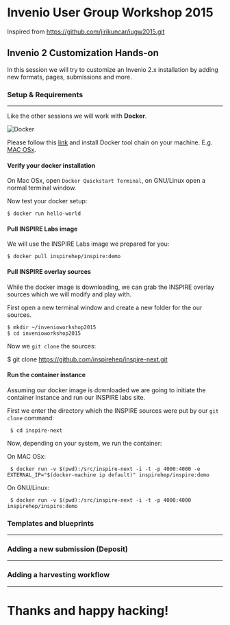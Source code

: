 # Invenio User Group Workshop 2015

Inspired from https://github.com/jirikuncar/iugw2015.git

## Invenio 2 Customization Hands-on

In this session we will try to customize an Invenio 2.x installation by adding new formats, pages, submissions and more.


### Setup & Requirements
--------------------------------

Like the other sessions we will work with **Docker**.

![Docker](https://www.docker.com/sites/all/themes/docker/assets/images/logo.png)

Please follow this [link](https://www.docker.com) and install Docker tool chain on your machine. E.g. [MAC OSx](
https://www.docker.com/toolbox).


#### Verify your docker installation

On Mac OSx, open `Docker Quickstart Terminal`, on GNU/Linux open a normal terminal window.

Now test your docker setup:

    $ docker run hello-world

#### Pull INSPIRE Labs image

We will use the INSPIRE Labs image we prepared for you:

    $ docker pull inspirehep/inspire:demo


#### Pull INSPIRE overlay sources

While the docker image is downloading, we can grab the INSPIRE overlay sources which we will modify and play with.

First open a new terminal window and create a new folder for the our sources.

    $ mkdir ~/invenioworkshop2015
    $ cd invenioworkshop2015

Now we `git clone` the sources:

   $ git clone https://github.com/inspirehep/inspire-next.git

#### Run the container instance

Assuming our docker image is downloaded we are going to initiate the container instance and run our INSPIRE labs site.

First we enter the directory which the INSPIRE sources were put by our `git clone` command:

     $ cd inspire-next

Now, depending on your system, we run the container:

On MAC OSx:

     $ docker run -v $(pwd):/src/inspire-next -i -t -p 4000:4000 -e EXTERNAL_IP="$(docker-machine ip default)" inspirehep/inspire:demo


On GNU/Linux:

     $ docker run -v $(pwd):/src/inspire-next -i -t -p 4000:4000 inspirehep/inspire:demo

### Templates and blueprints
--------------------------------




### Adding a new submission (Deposit)
--------------------------------




### Adding a harvesting workflow
--------------------------------


# Thanks and happy hacking!

